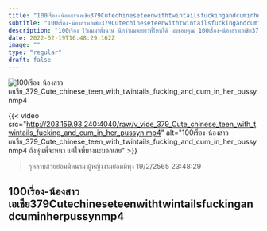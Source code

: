 ```yaml
---
title: "100เรื่อง-น้องสาวเอเชีย379Cutechineseteenwithtwintailsfuckingandcuminherpussynmp4"
subtitle: "100เรื่อง-น้องสาวเอเชีย379Cutechineseteenwithtwintailsfuckingandcuminherpussynmp4 อยู่ด้วยกันจนถึงสิ้นปีเลยได้ไหม... เงินอะ"
description: "100เรื่อง ไว้ผมมาตั้งนาน นึกว่าผมจะยาวที่ไหนได้ ผมชอบคุณ 100เรื่อง-น้องสาวเอเชีย379Cutechineseteenwithtwintailsfuckingandcuminherpussynmp4 19/2/2565 23:48:29"
date: 2022-02-19T16:48:29.162Z
image: ""
type: "regular"
draft: false
---
```


![100เรื่อง-น้องสาวเอเชีย_379_Cute_chinese_teen_with_twintails_fucking_and_cum_in_her_pussynmp4](http://203.159.93.240:4040/raw/v_vide_379_Cute_chinese_teen_with_twintails_fucking_and_cum_in_her_pussyn.jpg)

{{< video src="http://203.159.93.240:4040/raw/v_vide_379_Cute_chinese_teen_with_twintails_fucking_and_cum_in_her_pussyn.mp4" alt="100เรื่อง-น้องสาวเอเชีย_379_Cute_chinese_teen_with_twintails_fucking_and_cum_in_her_pussynmp4 ถึงหุ่นพี่จะหนา แต่ใจพี่บางนะบอกเลย" >}}


> กุหลาบสวยย่อมมีหนาม ผู้หญิงงามย่อมมีพุง 19/2/2565 23:48:29

## 100เรื่อง-น้องสาวเอเชีย379Cutechineseteenwithtwintailsfuckingandcuminherpussynmp4
